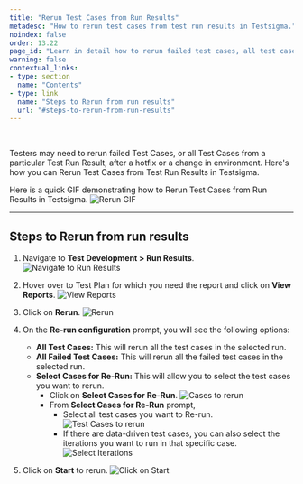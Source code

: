 ```yaml
---
title: "Rerun Test Cases from Run Results"
metadesc: "How to rerun test cases from test run results in Testsigma."
noindex: false
order: 13.22
page_id: "Learn in detail how to rerun failed test cases, all test cases, or custom test cases from a particular test run result in Testsigma"
warning: false
contextual_links:
- type: section
  name: "Contents"
- type: link
  name: "Steps to Rerun from run results"
  url: "#steps-to-rerun-from-run-results"
---
```


<br>

Testers may need to rerun failed Test Cases, or all Test Cases from a particular Test Run Result, after a hotfix or a change in environment. Here's how you can Rerun Test Cases from Test Run Results in Testsigma.

Here is a quick GIF demonstrating how to Rerun Test Cases from Run Results in Testsigma.
![Rerun GIF](https://s3.amazonaws.com/static-docs.testsigma.com/new_images/projects/applications/rerun.gif)
 
---

## **Steps to Rerun from run results**
1. Navigate to **Test Development > Run Results**.
![Navigate to Run Results](https://s3.amazonaws.com/static-docs.testsigma.com/new_images/projects/applications/navigaterunres.png)
2. Hover over to Test Plan for which you need the report and click on **View Reports**.
![View Reports](https://s3.amazonaws.com/static-docs.testsigma.com/new_images/projects/applications/viewreports.png)
3. Click on **Rerun**.
![Rerun](https://s3.amazonaws.com/static-docs.testsigma.com/new_images/projects/applications/clickonrerun.png)
4. On the **Re-run configuration** prompt, you will see the following options:
    - **All Test Cases:** This will rerun all the test cases in the selected run.
    - **All Failed Test Cases:** This will rerun all the failed test cases in the selected run. 
    - **Select Cases for Re-Run:** This will allow you to select the test cases you want to rerun.
        - Click on **Select Cases for Re-Run**.
        ![Cases to rerun](https://s3.amazonaws.com/static-docs.testsigma.com/new_images/projects/applications/selectcasesforrerun.png)
        -  From **Select Cases for Re-Run** prompt,
            - Select all test cases you want to Re-run.
            ![Test Cases to rerun](https://s3.amazonaws.com/static-docs.testsigma.com/new_images/projects/applications/tcprompt.png)
            - If there are data-driven test cases, you can also select the iterations you want to run in that specific case.
            ![Select Iterations](https://s3.amazonaws.com/static-docs.testsigma.com/new_images/projects/applications/iterations.png)

6. Click on **Start** to rerun.
![Click on Start](https://s3.amazonaws.com/static-docs.testsigma.com/new_images/projects/applications/start.png)